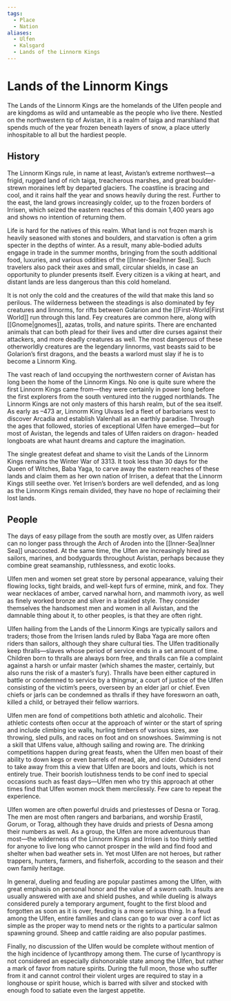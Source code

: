 ```yaml
---
tags:
  - Place
  - Nation
aliases:
  - Ulfen
  - Kalsgard
  - Lands of the Linnorm Kings
---
```

# Lands of the Linnorm Kings
The Lands of the Linnorm Kings are the homelands of the Ulfen people and are kingdoms as wild and untameable as the people who live there. Nestled on the northwestern tip of Avistan, it is a realm of taiga and marshland that spends much of the year frozen beneath layers of snow, a place utterly inhospitable to all but the hardiest people.

## History
The Linnorm Kings rule, in name at least, Avistan’s extreme northwest—a frigid, rugged land of rich taiga, treacherous marshes, and great boulder-strewn moraines left by departed glaciers. The coastline is bracing and cool, and it rains half the year and snows heavily during the rest. Further to the east, the land grows increasingly colder, up to the frozen borders of Irrisen, which seized the eastern reaches of this domain 1,400 years ago and shows no intention of returning them.

Life is hard for the natives of this realm. What land is not frozen marsh is heavily seasoned with stones and boulders, and starvation is often a grim specter in the depths of winter. As a result, many able-bodied adults engage in trade in the summer months, bringing from the south additional food, luxuries, and various oddities of the [[Inner-Sea|Inner Sea]]. Such travelers also pack their axes and small, circular shields, in case an opportunity to plunder presents itself. Every citizen is a viking at heart, and distant lands are less dangerous than this cold homeland.

It is not only the cold and the creatures of the wild that make this land so perilous. The wilderness between the steadings is also dominated by fey creatures and linnorms, for rifts between Golarion and the [[First-World|First World]] run through this land. Fey creatures are common here, along with [[Gnome|gnomes]], azatas, trolls, and nature spirits. There are enchanted animals that can both plead for their lives and utter dire curses against their attackers, and more deadly creatures as well. The most dangerous of these otherworldly creatures are the legendary linnorms, vast beasts said to be Golarion’s first dragons, and the beasts a warlord must slay if he is to become a Linnorm King.

The vast reach of land occupying the northwestern corner of Avistan has long been the home of the Linnorm Kings. No one is quite sure where the first Linnorm Kings came from—they were certainly in power long before the first explorers from the south ventured into the rugged northlands. The Linnorm Kings are not only masters of this harsh realm, but of the sea itself. As early as –473 ar, Linnorm King Ulvass led a fleet of barbarians west to discover Arcadia and establish Valenhall as an earthly paradise. Through the ages that followed, stories of exceptional Ulfen have emerged—but for most of Avistan, the legends and tales of Ulfen raiders on dragon- headed longboats are what haunt dreams and capture the imagination.

The single greatest defeat and shame to visit the Lands of the Linnorm Kings remains the Winter War of 3313. It took less than 30 days for the Queen of Witches, Baba Yaga, to carve away the eastern reaches of these lands and claim them as her own nation of Irrisen, a defeat that the Linnorm Kings still seethe over. Yet Irrisen’s borders are well defended, and as long as the Linnorm Kings remain divided, they have no hope of reclaiming their lost lands.
## People
The days of easy pillage from the south are mostly over, as Ulfen raiders can no longer pass through the Arch of Aroden into the [[Inner-Sea|Inner Sea]] unaccosted. At the same time, the Ulfen are increasingly hired as sailors, marines, and bodyguards throughout Avistan, perhaps because they combine great seamanship, ruthlessness, and exotic looks.

Ulfen men and women set great store by personal appearance, valuing their flowing locks, tight braids, and well-kept furs of ermine, mink, and fox. They wear necklaces of amber, carved narwhal horn, and mammoth ivory, as well as finely worked bronze and silver in a braided style. They consider themselves the handsomest men and women in all Avistan, and the damnable thing about it, to other peoples, is that they are often right.

Ulfen hailing from the Lands of the Linnorm Kings are typically sailors and traders; those from the Irrisen lands ruled by Baba Yaga are more often riders than sailors, although they share cultural ties. The Ulfen traditionally keep thralls—slaves whose period of service ends in a set amount of time. Children born to thralls are always born free, and thralls can file a complaint against a harsh or unfair master (which shames the master, certainly, but also runs the risk of a master’s fury). Thralls have been either captured in battle or condemned to service by a thingmar, a court of justice of the Ulfen consisting of the victim’s peers, overseen by an elder jarl or chief. Even chiefs or jarls can be condemned as thralls if they have foresworn an oath, killed a child, or betrayed their fellow warriors.

Ulfen men are fond of competitions both athletic and alcoholic. Their athletic contests often occur at the approach of winter or the start of spring and include climbing ice walls, hurling timbers of various sizes, axe throwing, sled pulls, and races on foot and on snowshoes. Swimming is not a skill that Ulfens value, although sailing and rowing are. The drinking competitions happen during great feasts, when the Ulfen men boast of their ability to down kegs or even barrels of mead, ale, and cider. Outsiders tend to take away from this a view that Ulfen are boors and louts, which is not entirely true. Their boorish loutishness tends to be conf ined to special occasions such as feast days—Ulfen men who try this approach at other times find that Ulfen women mock them mercilessly. Few care to repeat the experience.

Ulfen women are often powerful druids and priestesses of Desna or Torag. The men are most often rangers and barbarians, and worship Erastil, Gorum, or Torag, although they have druids and priests of Desna among their numbers as well. As a group, the Ulfen are more adventurous than most—the wilderness of the Linnorm Kings and Irrisen is too thinly settled for anyone to live long who cannot prosper in the wild and find food and shelter when bad weather sets in. Yet most Ulfen are not heroes, but rather trappers, hunters, farmers, and fisherfolk, according to the season and their own family heritage.

In general, dueling and feuding are popular pastimes among the Ulfen, with great emphasis on personal honor and the value of a sworn oath. Insults are usually answered with axe and shield pushes, and while dueling is always considered purely a temporary argument, fought to the first blood and forgotten as soon as it is over, feuding is a more serious thing. In a feud among the Ulfen, entire families and clans can go to war over a conf lict as simple as the proper way to mend nets or the rights to a particular salmon spawning ground. Sheep and cattle raiding are also popular pastimes.

Finally, no discussion of the Ulfen would be complete without mention of the high incidence of lycanthropy among them. The curse of lycanthropy is not considered an especially dishonorable state among the Ulfen, but rather a mark of favor from nature spirits. During the full moon, those who suffer from it and cannot control their violent urges are required to stay in a longhouse or spirit house, which is barred with silver and stocked with enough food to satiate even the largest appetite. 